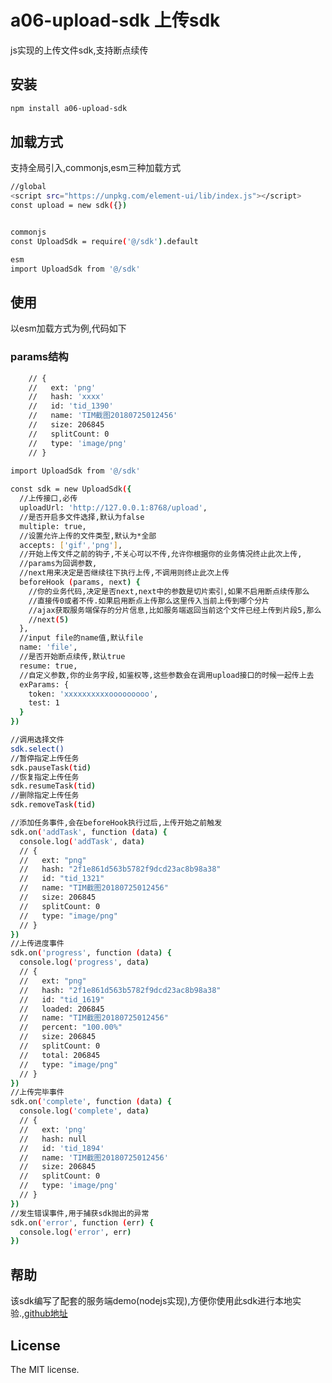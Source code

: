 <!--
 * @Description: 
 * @Author: xg-a06
 * @Date: 2019-06-03 15:00:22
 * @LastEditTime: 2019-06-04 00:43:30
 * @LastEditors: xg-a06
 -->

# a06-upload-sdk 上传sdk

js实现的上传文件sdk,支持断点续传

## 安装

```sh
npm install a06-upload-sdk
```

## 加载方式

支持全局引入,commonjs,esm三种加载方式

```sh
//global
<script src="https://unpkg.com/element-ui/lib/index.js"></script>
const upload = new sdk({})


commonjs
const UploadSdk = require('@/sdk').default

esm
import UploadSdk from '@/sdk'
```

## 使用

以esm加载方式为例,代码如下

### params结构

```sh
    // {
    //   ext: 'png'
    //   hash: 'xxxx'
    //   id: 'tid_1390'
    //   name: 'TIM截图20180725012456'
    //   size: 206845
    //   splitCount: 0
    //   type: 'image/png'
    // }
```

```sh
import UploadSdk from '@/sdk'
  
const sdk = new UploadSdk({
  //上传接口,必传
  uploadUrl: 'http://127.0.0.1:8768/upload',  
  //是否开启多文件选择,默认为false
  multiple: true,
  //设置允许上传的文件类型,默认为*全部
  accepts: ['gif','png'],
  //开始上传文件之前的钩子,不关心可以不传,允许你根据你的业务情况终止此次上传,
  //params为回调参数,
  //next用来决定是否继续往下执行上传,不调用则终止此次上传
  beforeHook (params, next) {
    //你的业务代码,决定是否next,next中的参数是切片索引,如果不启用断点续传那么
    //直接传0或者不传.如果启用断点上传那么这里传入当前上传到哪个分片
    //ajax获取服务端保存的分片信息,比如服务端返回当前这个文件已经上传到片段5,那么
    //next(5)
  },
  //input file的name值,默认file
  name: 'file',
  //是否开始断点续传,默认true
  resume: true,
  //自定义参数,你的业务字段,如鉴权等,这些参数会在调用upload接口的时候一起传上去
  exParams: {
    token: 'xxxxxxxxxxooooooooo',
    test: 1
  }
})

//调用选择文件
sdk.select()
//暂停指定上传任务
sdk.pauseTask(tid)
//恢复指定上传任务
sdk.resumeTask(tid)
//删除指定上传任务
sdk.removeTask(tid)

//添加任务事件,会在beforeHook执行过后,上传开始之前触发
sdk.on('addTask', function (data) {
  console.log('addTask', data)
  // {
  //   ext: "png"
  //   hash: "2f1e861d563b5782f9dcd23ac8b98a38"
  //   id: "tid_1321"
  //   name: "TIM截图20180725012456"
  //   size: 206845
  //   splitCount: 0
  //   type: "image/png"
  // }
})
//上传进度事件
sdk.on('progress', function (data) {
  console.log('progress', data)
  // {
  //   ext: "png"
  //   hash: "2f1e861d563b5782f9dcd23ac8b98a38"
  //   id: "tid_1619"
  //   loaded: 206845
  //   name: "TIM截图20180725012456"
  //   percent: "100.00%"
  //   size: 206845
  //   splitCount: 0
  //   total: 206845
  //   type: "image/png"
  // }
})
//上传完毕事件
sdk.on('complete', function (data) {
  console.log('complete', data)
  // {
  //   ext: 'png'
  //   hash: null
  //   id: 'tid_1894'
  //   name: 'TIM截图20180725012456'
  //   size: 206845
  //   splitCount: 0
  //   type: 'image/png'
  // }
})
//发生错误事件,用于捕获sdk抛出的异常
sdk.on('error', function (err) {
  console.log('error', err)
})

```

## 帮助

该sdk编写了配套的服务端demo(nodejs实现),方便你使用此sdk进行本地实验.,[github地址](https://github.com/xg-a06/upload_sdk_demo_server)

## License

The MIT license.
